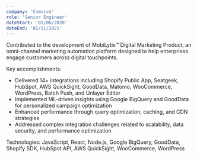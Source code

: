 ```yaml
---
company: 'Comviva'
role: 'Senior Engineer'
dateStart: '01/06/2020'
dateEnd: '01/11/2021'
---
```


Contributed to the development of MobiLytix™ Digital Marketing Product, an omni-channel marketing automation platform designed to help enterprises engage customers across digital touchpoints.

Key accomplishments:

- Delivered 14+ integrations including Shopify Public App, Seatgeek, HubSpot, AWS QuickSight, GoodData, Matomo, WooCommerce, WordPress, Batch Push, and Unlayer Editor
- Implemented ML-driven insights using Google BigQuery and GoodData for personalized campaign optimization
- Enhanced performance through query optimization, caching, and CDN strategies
- Addressed complex integration challenges related to scalability, data security, and performance optimization

Technologies: JavaScript, React, Node.js, Google BigQuery, GoodData, Shopify SDK, HubSpot API, AWS QuickSight, WooCommerce, WordPress